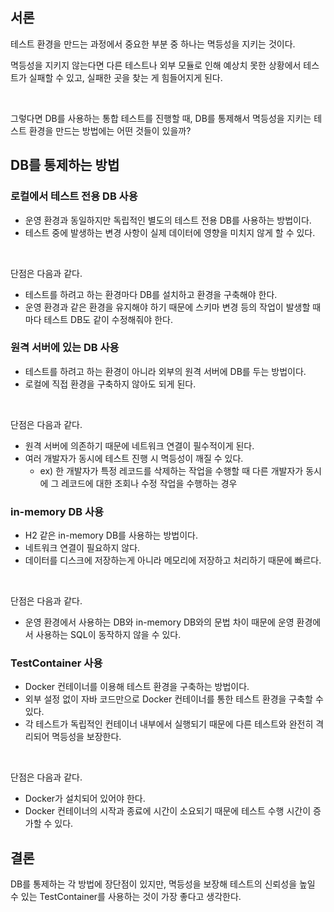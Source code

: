 ## 서론

테스트 환경을 만드는 과정에서 중요한 부분 중 하나는 멱등성을 지키는 것이다.

멱등성을 지키지 않는다면 다른 테스트나 외부 모듈로 인해 예상치 못한 상황에서 테스트가 실패할 수 있고, 실패한 곳을 찾는 게 힘들어지게 된다.

<br>

그렇다면 DB를 사용하는 통합 테스트를 진행할 때, DB를 통제해서 멱등성을 지키는 테스트 환경을 만드는 방법에는 어떤 것들이 있을까?

## DB를 통제하는 방법

### 로컬에서 테스트 전용 DB 사용

- 운영 환경과 동일하지만 독립적인 별도의 테스트 전용 DB를 사용하는 방법이다.
- 테스트 중에 발생하는 변경 사항이 실제 데이터에 영향을 미치지 않게 할 수 있다.

<br>

단점은 다음과 같다.

- 테스트를 하려고 하는 환경마다 DB를 설치하고 환경을 구축해야 한다.
- 운영 환경과 같은 환경을 유지해야 하기 때문에 스키마 변경 등의 작업이 발생할 때 마다 테스트 DB도 같이 수정해줘야 한다.

### 원격 서버에 있는 DB 사용

- 테스트를 하려고 하는 환경이 아니라 외부의 원격 서버에 DB를 두는 방법이다.
- 로컬에 직접 환경을 구축하지 않아도 되게 된다.

<br>

단점은 다음과 같다.

- 원격 서버에 의존하기 때문에 네트워크 연결이 필수적이게 된다.
- 여러 개발자가 동시에 테스트 진행 시 멱등성이 깨질 수 있다.
    - ex) 한 개발자가 특정 레코드를 삭제하는 작업을 수행할 때 다른 개발자가 동시에 그 레코드에 대한 조회나 수정 작업을 수행하는 경우

### in-memory DB 사용

- H2 같은 in-memory DB를 사용하는 방법이다.
- 네트워크 연결이 필요하지 않다.
- 데이터를 디스크에 저장하는게 아니라 메모리에 저장하고 처리하기 때문에 빠르다.

<br>

단점은 다음과 같다.

- 운영 환경에서 사용하는 DB와 in-memory DB와의 문법 차이 때문에 운영 환경에서 사용하는 SQL이 동작하지 않을 수 있다.

### TestContainer 사용

- Docker 컨테이너를 이용해 테스트 환경을 구축하는 방법이다.
- 외부 설정 없이 자바 코드만으로 Docker 컨테이너를 통한 테스트 환경을 구축할 수 있다.
- 각 테스트가 독립적인 컨테이너 내부에서 실행되기 때문에 다른 테스트와 완전히 격리되어 멱등성을 보장한다.

<br>

단점은 다음과 같다.

- Docker가 설치되어 있어야 한다.
- Docker 컨테이너의 시작과 종료에 시간이 소요되기 때문에 테스트 수행 시간이 증가할 수 있다.

## 결론

DB를 통제하는 각 방법에 장단점이 있지만, 멱등성을 보장해 테스트의 신뢰성을 높일 수 있는 TestContainer를 사용하는 것이 가장 좋다고 생각한다.
